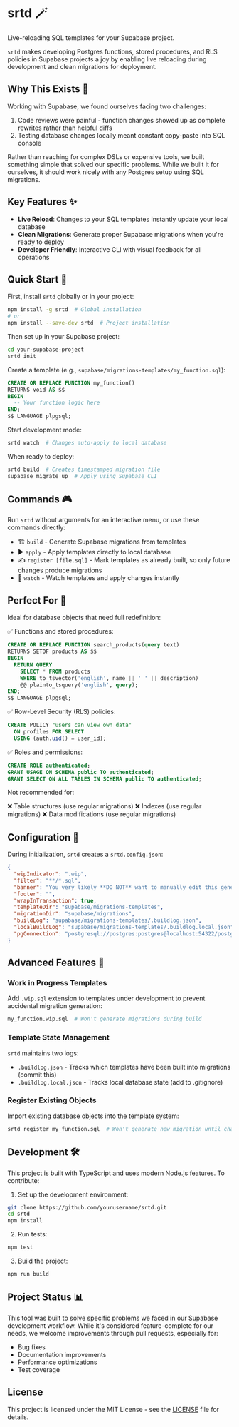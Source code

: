 # srtd 🪄

Live-reloading SQL templates for your Supabase project.

`srtd` makes developing Postgres functions, stored procedures, and RLS policies in Supabase projects a joy by enabling live reloading during development and clean migrations for deployment.

## Why This Exists 🤔

Working with Supabase, we found ourselves facing two challenges:

1. Code reviews were painful - function changes showed up as complete rewrites rather than helpful diffs
2. Testing database changes locally meant constant copy-paste into SQL console

Rather than reaching for complex DSLs or expensive tools, we built something simple that solved our specific problems. While we built it for ourselves, it should work nicely with any Postgres setup using SQL migrations.

## Key Features ✨

- **Live Reload**: Changes to your SQL templates instantly update your local database
- **Clean Migrations**: Generate proper Supabase migrations when you're ready to deploy
- **Developer Friendly**: Interactive CLI with visual feedback for all operations

## Quick Start 🚀

First, install `srtd` globally or in your project:

```bash
npm install -g srtd  # Global installation
# or
npm install --save-dev srtd  # Project installation
```

Then set up in your Supabase project:

```bash
cd your-supabase-project
srtd init
```

Create a template (e.g., `supabase/migrations-templates/my_function.sql`):

```sql
CREATE OR REPLACE FUNCTION my_function()
RETURNS void AS $$
BEGIN
  -- Your function logic here
END;
$$ LANGUAGE plpgsql;
```

Start development mode:

```bash
srtd watch  # Changes auto-apply to local database
```

When ready to deploy:

```bash
srtd build  # Creates timestamped migration file
supabase migrate up  # Apply using Supabase CLI
```

## Commands 🎮

Run `srtd` without arguments for an interactive menu, or use these commands directly:

- 🏗️  `build` - Generate Supabase migrations from templates
- ▶️  `apply` - Apply templates directly to local database
- ✍️  `register [file.sql]` - Mark templates as already built, so only future changes produce migrations
- 👀 `watch` - Watch templates and apply changes instantly

## Perfect For 🎯

Ideal for database objects that need full redefinition:

✅ Functions and stored procedures:
```sql
CREATE OR REPLACE FUNCTION search_products(query text)
RETURNS SETOF products AS $$
BEGIN
  RETURN QUERY
    SELECT * FROM products
    WHERE to_tsvector('english', name || ' ' || description)
    @@ plainto_tsquery('english', query);
END;
$$ LANGUAGE plpgsql;
```

✅ Row-Level Security (RLS) policies:
```sql
CREATE POLICY "users can view own data"
  ON profiles FOR SELECT
  USING (auth.uid() = user_id);
```

✅ Roles and permissions:
```sql
CREATE ROLE authenticated;
GRANT USAGE ON SCHEMA public TO authenticated;
GRANT SELECT ON ALL TABLES IN SCHEMA public TO authenticated;
```

Not recommended for:

❌ Table structures (use regular migrations)
❌ Indexes (use regular migrations)
❌ Data modifications (use regular migrations)

## Configuration 📝

During initialization, `srtd` creates a `srtd.config.json`:

```json
{
  "wipIndicator": ".wip",
  "filter": "**/*.sql",
  "banner": "You very likely **DO NOT** want to manually edit this generated file.",
  "footer": "",
  "wrapInTransaction": true,
  "templateDir": "supabase/migrations-templates",
  "migrationDir": "supabase/migrations",
  "buildLog": "supabase/migrations-templates/.buildlog.json",
  "localBuildLog": "supabase/migrations-templates/.buildlog.local.json",
  "pgConnection": "postgresql://postgres:postgres@localhost:54322/postgres"
}
```

## Advanced Features 🔧

### Work in Progress Templates

Add `.wip.sql` extension to templates under development to prevent accidental migration generation:

```bash
my_function.wip.sql  # Won't generate migrations during build
```

### Template State Management

`srtd` maintains two logs:

- `.buildlog.json` - Tracks which templates have been built into migrations (commit this)
- `.buildlog.local.json` - Tracks local database state (add to .gitignore)

### Register Existing Objects

Import existing database objects into the template system:

```bash
srtd register my_function.sql  # Won't generate new migration until changed
```

## Development 🛠️

This project is built with TypeScript and uses modern Node.js features. To contribute:

1. Set up the development environment:
```bash
git clone https://github.com/yourusername/srtd.git
cd srtd
npm install
```

2. Run tests:
```bash
npm test
```

3. Build the project:
```bash
npm run build
```

## Project Status 📊

This tool was built to solve specific problems we faced in our Supabase development workflow. While it's considered feature-complete for our needs, we welcome improvements through pull requests, especially for:

- Bug fixes
- Documentation improvements
- Performance optimizations
- Test coverage

## License

This project is licensed under the MIT License - see the [LICENSE](LICENSE) file for details.
